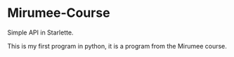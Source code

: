 # Mirumee-Course

Simple API in Starlette.

This is my first program in python, it is a program from the Mirumee course.

